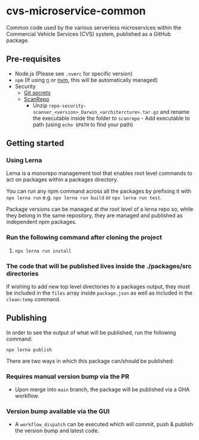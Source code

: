 # cvs-microservice-common

Common code used by the various serverless microservices within the Commercial Vehicle Services (CVS) system, published as a GitHub package.

## Pre-requisites

- Node.js (Please see `.nvmrc` for specific version)
- `npm` (If using [n](https://github.com/tj/n) or [nvm](https://github.com/nvm-sh/nvm), this will be automatically managed)
- Security
  - [Git secrets](https://github.com/awslabs/git-secrets)
  - [ScanRepo](https://github.com/UKHomeOffice/repo-security-scanner)
    - Unzip `repo-security-scanner_<version>_Darwin_<architercture>.tar.gz` and rename the executable inside the folder
      to `scanrepo` - Add executable to path (using `echo $PATH` to find your path)

## Getting started

### Using Lerna

Lerna is a monorepo management tool that enables root level commands to act on packages within a packages directory.

You can run any npm command across all the packages by prefixing it with `npx lerna run` e.g. `npx lerna run build` or `npx lerna run test`.

Package versions can be managed at the root level of a lerna repo so, while they belong in the same repository, they are managed and published as independent npm packages.

### Run the following command after cloning the project

1. `npx lerna run install`

### The code that will be published lives inside the ./packages/src directories

If wishing to add new top level directories to a packages output, they must be included in the `files` array inside `package.json` as well as included in the `clean:temp` command.

## Publishing

In order to see the output of what will be published, run the following command:

```shell
npx lerna publish
```

There are two ways in which this package can/should be published:

### Requires manual version bump via the PR

- Upon merge into `main` branch, the package will be published via a GHA workflow.

### Version bump available via the GUI

- A `workflow_dispatch` can be executed which will commit, push & publish the version bump and latest code.
